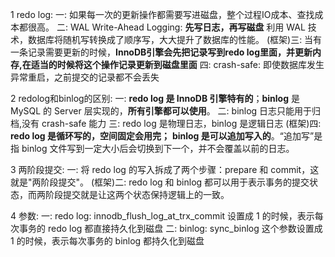 1 redo log:
    一: 如果每一次的更新操作都需要写进磁盘，整个过程IO成本、查找成本都很高。
    二: WAL Write-Ahead Logging: **先写日志，再写磁盘**
        利用 WAL 技术，数据库将随机写转换成了顺序写，大大提升了数据库的性能。
    (框架)三: 当有一条记录需要更新的时候，**InnoDB引擎会先把记录写到redo log里面，并更新内存,在适当的时候将这个操作记录更新到磁盘里面**
    四: crash-safe: 即使数据库发生异常重启，之前提交的记录都不会丢失

2 redolog和binlog的区别:
    一: **redo log 是 InnoDB 引擎特有的**；**binlog** 是 MySQL 的 Server 层实现的，**所有引擎都可以使用**。
    二: binlog 日志只能用于归档,没有 crash-safe 能力
    三: redo log 是物理日志，binlog 是逻辑日志
    (框架)四: **redo log 是循环写的，空间固定会用完；**
        **binlog 是可以追加写入的**。“追加写”是指 binlog 文件写到一定大小后会切换到下一个，并不会覆盖以前的日志。

3 两阶段提交:
    一: 将 redo log 的写入拆成了两个步骤：prepare 和 commit，这就是"两阶段提交"。
    (框架)二: redo log 和 binlog 都可以用于表示事务的提交状态，而两阶段提交就是让这两个状态保持逻辑上的一致。

4 参数:
    一: redo log: innodb_flush_log_at_trx_commit 设置成 1 的时候，表示每次事务的 redo log 都直接持久化到磁盘
    二: binlog: sync_binlog 这个参数设置成 1 的时候，表示每次事务的 binlog 都持久化到磁盘



